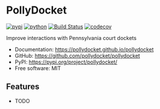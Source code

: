 # PollyDocket


[![pypi](https://img.shields.io/pypi/v/pollydocket.svg)](https://pypi.org/project/pollydocket/)
[![python](https://img.shields.io/pypi/pyversions/pollydocket.svg)](https://pypi.org/project/pollydocket/)
[![Build Status](https://github.com/cafeclimber/pollydocket/actions/workflows/dev.yml/badge.svg)](https://github.com/pollydocket/pollydocket/actions/workflows/dev.yml)
[![codecov](https://codecov.io/gh/cafeclimber/pollydocket/branch/main/graphs/badge.svg)](https://codecov.io/github/pollydocket/pollydocket)



Improve interactions with Pennsylvania court dockets


* Documentation: <https://pollydocket.github.io/pollydocket>
* GitHub: <https://github.com/pollydocket/pollydocket>
* PyPI: <https://pypi.org/project/pollydocket/>
* Free software: MIT


## Features

* TODO
